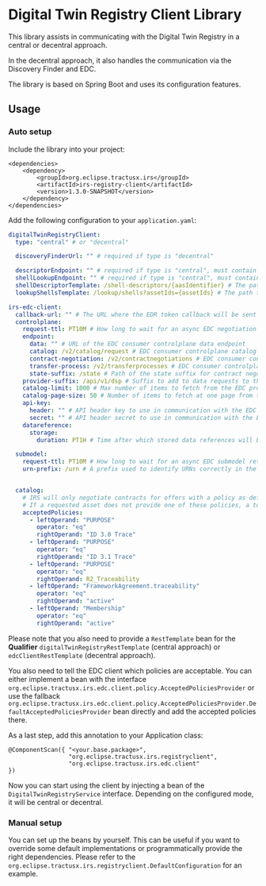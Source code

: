 # Digital Twin Registry Client Library

This library assists in communicating with the Digital Twin Registry in a central or decentral approach.

In the decentral approach, it also handles the communication via the Discovery Finder and EDC.

The library is based on Spring Boot and uses its configuration features.

## Usage

### Auto setup

Include the library into your project:

```
<dependencies>
    <dependency>
        <groupId>org.eclipse.tractusx.irs</groupId>
        <artifactId>irs-registry-client</artifactId>
        <version>1.3.0-SNAPSHOT</version>
    </dependency>
</dependencies>
```

Add the following configuration to your `application.yaml`:

```yaml
digitalTwinRegistryClient:
  type: "central" # or "decentral"

  discoveryFinderUrl: "" # required if type is "decentral"

  descriptorEndpoint: "" # required if type is "central", must contain the placeholder {aasIdentifier}
  shellLookupEndpoint: "" # required if type is "central", must contain the placeholder {assetIds}
  shellDescriptorTemplate: /shell-descriptors/{aasIdentifier} # The path to retrieve AAS descriptors from the DTR. Required if type is "decentral", must contain the placeholder {aasIdentifier}
  lookupShellsTemplate: /lookup/shells?assetIds={assetIds} # The path to lookup shells from the DTR. Required if type is "decentral", must contain the placeholder {assetIds}

irs-edc-client:
  callback-url: "" # The URL where the EDR token callback will be sent to. This defaults to {BASE_URL}/internal/endpoint-data-reference. If you want to use a different mapping, you can override it with irs-edc-client.callback.mapping.
  controlplane:
    request-ttl: PT10M # How long to wait for an async EDC negotiation request to finish, ISO 8601 Duration
    endpoint:
      data: "" # URL of the EDC consumer controlplane data endpoint
      catalog: /v2/catalog/request # EDC consumer controlplane catalog path
      contract-negotiation: /v2/contractnegotiations # EDC consumer controlplane contract negotiation path
      transfer-process: /v2/transferprocesses # EDC consumer controlplane transfer process path
      state-suffix: /state # Path of the state suffix for contract negotiation and transfer process
    provider-suffix: /api/v1/dsp # Suffix to add to data requests to the EDC provider controlplane
    catalog-limit: 1000 # Max number of items to fetch from the EDC provider catalog
    catalog-page-size: 50 # Number of items to fetch at one page from the EDC provider catalog when using pagination
    api-key:
      header: "" # API header key to use in communication with the EDC consumer controlplane
      secret: "" # API header secret to use in communication with the EDC consumer controlplane
    datareference:
      storage:
        duration: PT1H # Time after which stored data references will be cleaned up, ISO 8601 Duration

  submodel:
    request-ttl: PT10M # How long to wait for an async EDC submodel retrieval to finish, ISO 8601 Duration
    urn-prefix: /urn # A prefix used to identify URNs correctly in the submodel endpoint address


  catalog:
    # IRS will only negotiate contracts for offers with a policy as defined in the acceptedPolicies list.
    # If a requested asset does not provide one of these policies, a tombstone will be created and this node will not be processed.
    acceptedPolicies:
      - leftOperand: "PURPOSE"
        operator: "eq"
        rightOperand: "ID 3.0 Trace"
      - leftOperand: "PURPOSE"
        operator: "eq"
        rightOperand: "ID 3.1 Trace"
      - leftOperand: "PURPOSE"
        operator: "eq"
        rightOperand: R2_Traceability
      - leftOperand: "FrameworkAgreement.traceability"
        operator: "eq"
        rightOperand: "active"
      - leftOperand: "Membership"
        operator: "eq"
        rightOperand: "active"

```

Please note that you also need to provide a `RestTemplate` bean for the **Qualifier** `digitalTwinRegistryRestTemplate` (central approach) or `edcClientRestTemplate` (decentral approach).

You also need to tell the EDC client which policies are acceptable. You can either implement a bean with the interface `org.eclipse.tractusx.irs.edc.client.policy.AcceptedPoliciesProvider` or use the fallback `org.eclipse.tractusx.irs.edc.client.policy.AcceptedPoliciesProvider.DefaultAcceptedPoliciesProvider` bean directly and add the accepted policies there.

As a last step, add this annotation to your Application class:

```
@ComponentScan({ "<your.base.package>",
                 "org.eclipse.tractusx.irs.registryclient",
                 "org.eclipse.tractusx.irs.edc.client"
})
```

Now you can start using the client by injecting a bean of the `DigitalTwinRegistryService` interface. Depending on the configured mode, it will be central or decentral. 

### Manual setup

You can set up the beans by yourself. This can be useful if you want to override some default implementations or
programmatically provide the right dependencies. Please refer to
the `org.eclipse.tractusx.irs.registryclient.DefaultConfiguration` for an example.